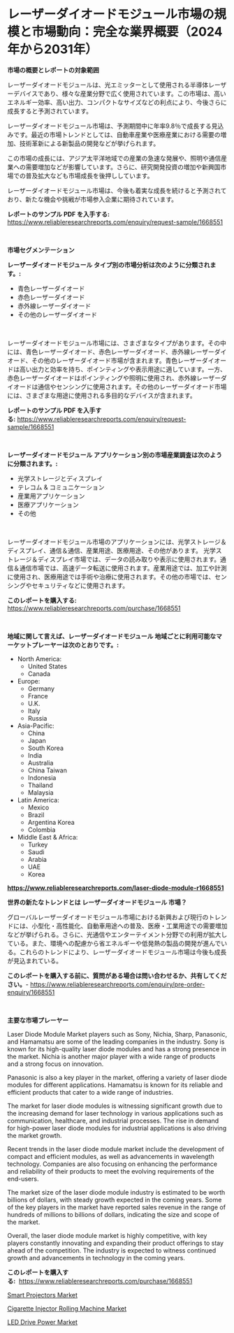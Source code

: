 <p><h1>レーザーダイオードモジュール市場の規模と市場動向：完全な業界概要（2024年から2031年）</h1></p><p><strong>市場の概要とレポートの対象範囲</strong></p>
<p><p>レーザーダイオードモジュールは、光エミッターとして使用される半導体レーザーデバイスであり、様々な産業分野で広く使用されています。この市場は、高いエネルギー効率、高い出力、コンパクトなサイズなどの利点により、今後さらに成長すると予測されています。</p><p>レーザーダイオードモジュール市場は、予測期間中に年率9.8％で成長する見込みです。最近の市場トレンドとしては、自動車産業や医療産業における需要の増加、技術革新による新製品の開発などが挙げられます。</p><p>この市場の成長には、アジア太平洋地域での産業の急速な発展や、照明や通信産業への需要増加などが影響しています。さらに、研究開発投資の増加や新興国市場での普及拡大なども市場成長を後押ししています。</p><p>レーザーダイオードモジュール市場は、今後も着実な成長を続けると予測されており、新たな機会や挑戦が市場参入企業に期待されています。</p></p>
<p><strong>レポートのサンプル PDF を入手する:</strong> <a href="https://www.reliableresearchreports.com/enquiry/request-sample/1668551">https://www.reliableresearchreports.com/enquiry/request-sample/1668551</a></p>
<p>&nbsp;</p>
<p><strong>市場セグメンテーション</strong></p>
<p><strong>レーザーダイオードモジュール タイプ別の市場分析は次のように分類されます。:</strong></p>
<p><ul><li>青色レーザーダイオード</li><li>赤色レーザーダイオード</li><li>赤外線レーザーダイオード</li><li>その他のレーザーダイオード</li></ul></p>
<p>&nbsp;</p>
<p><p>レーザーダイオードモジュール市場には、さまざまなタイプがあります。その中には、青色レーザーダイオード、赤色レーザーダイオード、赤外線レーザーダイオード、その他のレーザーダイオード市場が含まれます。青色レーザーダイオードは高い出力と効率を持ち、ポインティングや表示用途に適しています。一方、赤色レーザーダイオードはポインティングや照明に使用され、赤外線レーザーダイオードは通信やセンシングに使用されます。その他のレーザーダイオード市場には、さまざまな用途に使用される多目的なデバイスが含まれます。</p></p>
<p><strong>レポートのサンプル PDF を入手する:</strong>&nbsp;<a href="https://www.reliableresearchreports.com/enquiry/request-sample/1668551">https://www.reliableresearchreports.com/enquiry/request-sample/1668551</a></p>
<p>&nbsp;</p>
<p><strong> レーザーダイオードモジュール アプリケーション別の市場産業調査は次のように分類されます。:</strong></p>
<p><ul><li>光学ストレージとディスプレイ</li><li>テレコム & コミュニケーション</li><li>産業用アプリケーション</li><li>医療アプリケーション</li><li>その他</li></ul></p>
<p>&nbsp;</p>
<p><p>レーザーダイオードモジュール市場のアプリケーションには、光学ストレージ＆ディスプレイ、通信＆通信、産業用途、医療用途、その他があります。 光学ストレージ＆ディスプレイ市場では、データの読み取りや表示に使用されます。通信＆通信市場では、高速データ転送に使用されます。産業用途では、加工や計測に使用され、医療用途では手術や治療に使用されます。その他の市場では、センシングやセキュリティなどに使用されます。</p></p>
<p><strong>このレポートを購入する:</strong>&nbsp; <a href="https://www.reliableresearchreports.com/purchase/1668551">https://www.reliableresearchreports.com/purchase/1668551</a></p>
<p>&nbsp;</p>
<p><strong>地域に関して言えば、レーザーダイオードモジュール 地域ごとに利用可能なマーケットプレーヤーは次のとおりです。:</strong></p>
<p><ul>
    <li>
        North America:
        <ul>
            <li>United States</li>
            <li>Canada</li>
        </ul>
    </li>
    <li>
        Europe:
        <ul>
            <li>Germany</li>
            <li>France</li>
            <li>U.K.</li>
            <li>Italy</li>
            <li>Russia</li>
        </ul>
    </li>
    <li>
        Asia-Pacific:
        <ul>
            <li>China</li>
            <li>Japan</li>
            <li>South Korea</li>
            <li>India</li>
            <li>Australia</li>
            <li>China Taiwan</li>
            <li>Indonesia</li>
            <li>Thailand</li>
            <li>Malaysia</li>
        </ul>
    </li>
    <li>
        Latin America:
        <ul>
            <li>Mexico</li>
            <li>Brazil</li>
            <li>Argentina Korea</li>
            <li>Colombia</li>
        </ul>
    </li>
    <li>
        Middle East & Africa:
        <ul>
            <li>Turkey</li>
            <li>Saudi</li>
            <li>Arabia</li>
            <li>UAE</li>
            <li>Korea</li>
        </ul>
    </li>
    </ul></p>
<p><strong><a href="https://www.reliableresearchreports.com/laser-diode-module-r1668551">https://www.reliableresearchreports.com/laser-diode-module-r1668551</a></strong>&nbsp;</p>
<p><strong>世界の新たなトレンドとは レーザーダイオードモジュール 市場？</strong></p>
<p><p>グローバルレーザーダイオードモジュール市場における新興および現行のトレンドには、小型化・高性能化、自動車用途への普及、医療・工業用途での需要増加などが挙げられる。さらに、光通信やエンターテイメント分野での利用が拡大している。また、環境への配慮から省エネルギーや低発熱の製品の開発が進んでいる。これらのトレンドにより、レーザーダイオードモジュール市場は今後も成長が見込まれている。</p></p>
<p><strong>このレポートを購入する前に、質問がある場合は問い合わせるか、共有してください。</strong>- <a href="https://www.reliableresearchreports.com/enquiry/pre-order-enquiry/1668551">https://www.reliableresearchreports.com/enquiry/pre-order-enquiry/1668551</a></p>
<p>&nbsp;</p>
<p><strong>主要な市場プレーヤー</strong></p>
<p><p>Laser Diode Module Market players such as Sony, Nichia, Sharp, Panasonic, and Hamamatsu are some of the leading companies in the industry. Sony is known for its high-quality laser diode modules and has a strong presence in the market. Nichia is another major player with a wide range of products and a strong focus on innovation.</p><p>Panasonic is also a key player in the market, offering a variety of laser diode modules for different applications. Hamamatsu is known for its reliable and efficient products that cater to a wide range of industries.</p><p>The market for laser diode modules is witnessing significant growth due to the increasing demand for laser technology in various applications such as communication, healthcare, and industrial processes. The rise in demand for high-power laser diode modules for industrial applications is also driving the market growth.</p><p>Recent trends in the laser diode module market include the development of compact and efficient modules, as well as advancements in wavelength technology. Companies are also focusing on enhancing the performance and reliability of their products to meet the evolving requirements of the end-users.</p><p>The market size of the laser diode module industry is estimated to be worth billions of dollars, with steady growth expected in the coming years. Some of the key players in the market have reported sales revenue in the range of hundreds of millions to billions of dollars, indicating the size and scope of the market.</p><p>Overall, the laser diode module market is highly competitive, with key players constantly innovating and expanding their product offerings to stay ahead of the competition. The industry is expected to witness continued growth and advancements in technology in the coming years.</p></p>
<p><strong>このレポートを購入する:</strong>&nbsp;&nbsp;<a href="https://www.reliableresearchreports.com/purchase/1668551">https://www.reliableresearchreports.com/purchase/1668551</a></p>
<p><p><a href="https://crocus-run-b5a.notion.site/Smart-Projectors-Market-Size-CAGR-Trends-2024-2030-8f242631c4034079b74d4bafc02d8365">Smart Projectors Market</a></p><p><a href="https://gratis-rainforest-2ca.notion.site/Cigarette-Injector-Rolling-Machine-Market-Report-Reveals-the-Latest-Trends-And-Growth-Opportunities--529cd9f715614b73b45126924a9dec3c">Cigarette Injector Rolling Machine Market</a></p><p><a href="https://metal-farmhouse-e95.notion.site/LED-Drive-Power-Market-Report-Reveals-the-Latest-Trends-And-Growth-Opportunities-of-this-Market-0a1f0bcf8ba543d596b0879fe4473e9f">LED Drive Power Market</a></p></p>